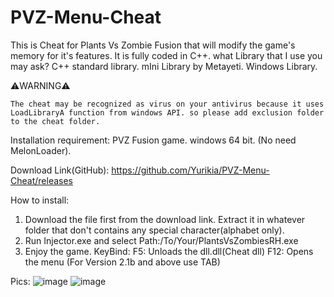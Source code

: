 # PVZ-Menu-Cheat
This is Cheat for Plants Vs Zombie Fusion that will modify the game's memory for it's features. It is fully coded in C++. what Library that I use you may ask? C++ standard library. mIni Library by Metayeti. Windows Library.

:warning:WARNING:warning:

``The cheat may be recognized as virus on your antivirus because it uses LoadLibraryA function from windows API. so please add exclusion folder to the cheat folder.``

Installation requirement:
PVZ Fusion game. 
windows 64 bit.
(No need MelonLoader).

Download Link(GitHub): 
https://github.com/Yurikia/PVZ-Menu-Cheat/releases

How to install:
1. Download the file first from the download link. Extract it in whatever folder that  don't contains any special character(alphabet only).
2. Run Injector.exe and select Path:/To/Your/PlantsVsZombiesRH.exe
3. Enjoy the game.
KeyBind:
F5: Unloads the dll.dll(Cheat dll) 
F12: Opens the menu (For Version 2.1b and above use TAB)


Pics:
![image](https://github.com/user-attachments/assets/2323dd72-846e-4707-a284-56b559568fde)
![image](https://github.com/user-attachments/assets/e5efef09-03b8-4811-b10a-dacf84d0d110)
